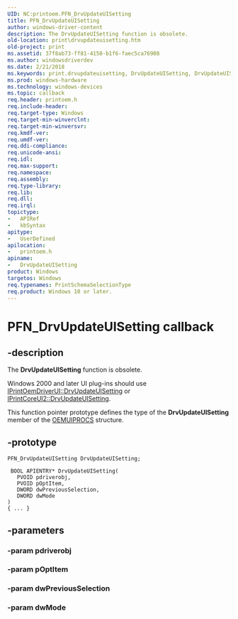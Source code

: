 ```yaml
---
UID: NC:printoem.PFN_DrvUpdateUISetting
title: PFN_DrvUpdateUISetting
author: windows-driver-content
description: The DrvUpdateUISetting function is obsolete.
old-location: print\drvupdateuisetting.htm
old-project: print
ms.assetid: 37f8ab73-ff81-4150-b1f6-faec5ca76908
ms.author: windowsdriverdev
ms.date: 2/21/2018
ms.keywords: print.drvupdateuisetting, DrvUpdateUISetting, DrvUpdateUISetting callback function [Print Devices], DrvUpdateUISetting, PFN_DrvUpdateUISetting, PFN_DrvUpdateUISetting, printoem/DrvUpdateUISetting, print_obsoletefunctions_8982b302-4efb-4a54-a3ae-a27c2dd0baa9.xml
ms.prod: windows-hardware
ms.technology: windows-devices
ms.topic: callback
req.header: printoem.h
req.include-header: 
req.target-type: Windows
req.target-min-winverclnt: 
req.target-min-winversvr: 
req.kmdf-ver: 
req.umdf-ver: 
req.ddi-compliance: 
req.unicode-ansi: 
req.idl: 
req.max-support: 
req.namespace: 
req.assembly: 
req.type-library: 
req.lib: 
req.dll: 
req.irql: 
topictype:
-	APIRef
-	kbSyntax
apitype:
-	UserDefined
apilocation:
-	printoem.h
apiname:
-	DrvUpdateUISetting
product: Windows
targetos: Windows
req.typenames: PrintSchemaSelectionType
req.product: Windows 10 or later.
---
```


# PFN_DrvUpdateUISetting callback


## -description


The <b>DrvUpdateUISetting</b> function is obsolete.

 Windows 2000 and later UI plug-ins should use <a href="https://msdn.microsoft.com/library/windows/hardware/ff553115">IPrintOemDriverUI::DrvUpdateUISetting</a> or <a href="https://msdn.microsoft.com/library/windows/hardware/ff553039">IPrintCoreUI2::DrvUpdateUISetting</a>. 

This function pointer prototype defines the type of the <b>DrvUpdateUISetting</b> member of the <a href="..\printoem\ns-printoem-_oemuiprocs.md">OEMUIPROCS</a> structure.


## -prototype


````
PFN_DrvUpdateUISetting DrvUpdateUISetting;

 BOOL APIENTRY* DrvUpdateUISetting(
   PVOID pdriverobj,
   PVOID pOptItem,
   DWORD dwPreviousSelection,
   DWORD dwMode
)
{ ... }
````


## -parameters




### -param pdriverobj


### -param pOptItem


### -param dwPreviousSelection


### -param dwMode

